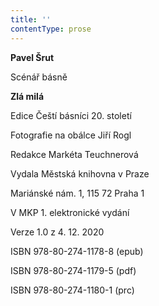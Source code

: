 ```yaml
---
title: ''
contentType: prose
---
```


**Pavel Šrut**

Scénář básně

**Zlá milá**

Edice Čeští básníci 20. století

  

Fotografie na obálce Jiří Rogl

  

Redakce Markéta Teuchnerová

Vydala Městská knihovna v Praze

  

Mariánské nám. 1, 115 72 Praha 1

V MKP 1. elektronické vydání

  

Verze 1.0 z 4. 12. 2020

ISBN 978-80-274-1178-8 (epub)

  

ISBN 978-80-274-1179-5 (pdf)

  

ISBN 978-80-274-1180-1 (prc)
